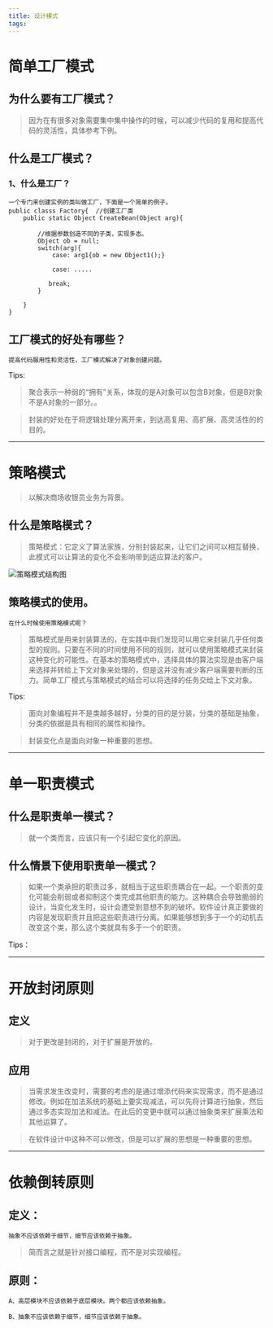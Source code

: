 ```yaml
---
title: 设计模式
tags:
---
```


# 简单工厂模式

## 为什么要有工厂模式？

> 因为在有很多对象需要集中集中操作的时候，可以减少代码的复用和提高代码的灵活性，具体参考下例。

## 什么是工厂模式？

### 1、什么是工厂？

```
一个专门来创建实例的类叫做工厂，下面是一个简单的例子。
public classs Factory{  //创建工厂类
    public static Object CreateBean(Object arg){

        //根据参数创造不同的子类，实现多态。
        Object ob = null;
        switch(arg){
            case: arg1{ob = new Object1();}

            case: .....

           break;
        }

    }
}
```

## 工厂模式的好处有哪些？

```
提高代码服用性和灵活性，工厂模式解决了对象创建问题。
```

Tips:

> 聚合表示一种弱的“拥有”关系，体现的是A对象可以包含B对象，但是B对象不是A对象的一部分。。

> 封装的好处在于将逻辑处理分离开来，到达高复用、高扩展、高灵活性的的目的。

------

# 策略模式

> 以解决商场收银员业务为背景。

## 什么是策略模式？

> 策略模式：它定义了算法家族，分别封装起来，让它们之间可以相互替换，此模式可以让算法的变化不会影响带到适应算法的客户。

![策略模式结构图](Strategy.jpg)

## 策略模式的使用。

```
在什么时候使用策略模式呢？
```

> 策略模式是用来封装算法的，在实践中我们发现可以用它来封装几乎任何类型的规则。只要在不同的时间使用不同的规则，就可以使用策略模式来封装这种变化的可能性。在基本的策略模式中，选择具体的算法实现是由客户端来选择并转给上下文对象来处理的，但是这并没有减少客户端需要判断的压力。简单工厂模式与策略模式的结合可以将选择的任务交给上下文对象。

Tips:

> 面向对象编程并不是类越多越好，分类的目的是分装，分类的基础是抽象，分类的依据是具有相同的属性和操作。

> 封装变化点是面向对象一种重要的思想。

------

# 单一职责模式

## 什么是职责单一模式？

> 就一个类而言，应该只有一个引起它变化的原因。

## 什么情景下使用职责单一模式？

> 如果一个类承担的职责过多，就相当于这些职责耦合在一起。一个职责的变化可能会削弱或者抑制这个类完成其他职责的能力。这种耦合会导致脆弱的设计，当变化发生时，设计会遭受到意想不到的破坏。软件设计真正要做的内容是发现职责并且把这些职责进行分离。如果能够想到多于一个的动机去改变这个类，那么这个类就具有多于一个的职责。

Tips：



------

# 开放封闭原则

## 定义

> 对于更改是封闭的，对于扩展是开放的。

## 应用

> 当需求发生改变时，需要的考虑的是通过增添代码来实现需求，而不是通过修改。例如在加法系统的基础上要实现减法，可以先将计算进行抽象，然后通过多态实现加法和减法。在此后的变更中就可以通过抽象类来扩展乘法和其他运算了。

> 在软件设计中这种不可以修改，但是可以扩展的思想是一种重要的思想。

------

# 依赖倒转原则

## 定义：

```
抽象不应该依赖于细节，细节应该依赖于抽象。
```

> 简而言之就是针对接口编程，而不是对实现编程。

## 原则：

```
A、高层模块不应该依赖于底层模块。两个都应该依赖抽象。

B、抽象不应该依赖于细节，细节应该依赖于抽象。
```